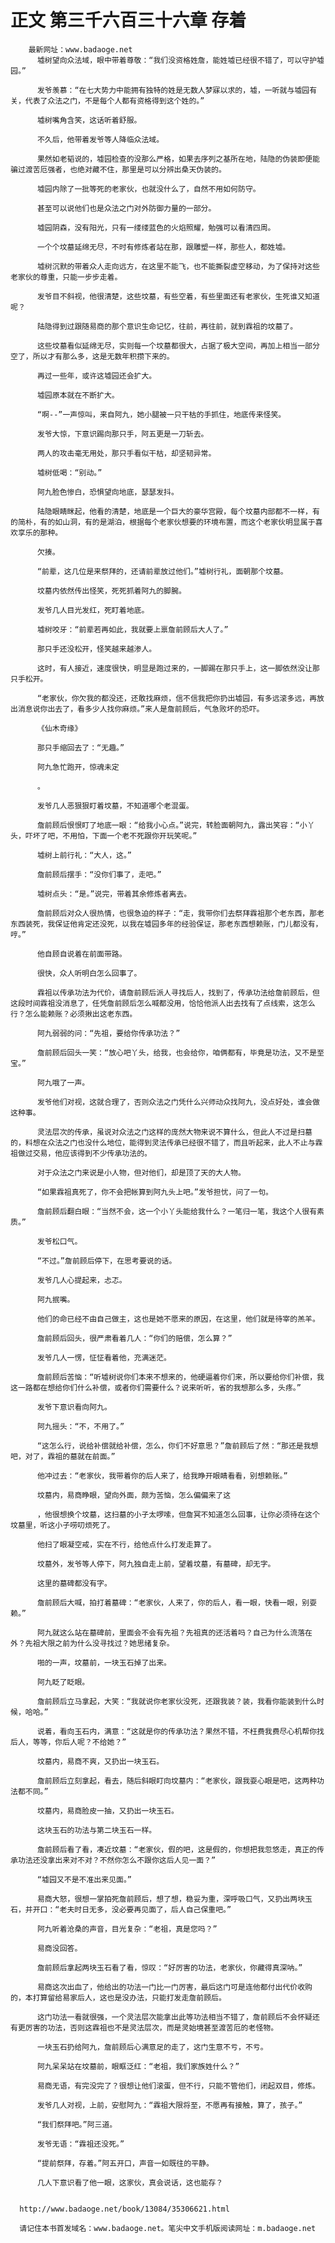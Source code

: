 # 正文 第三千六百三十六章 存着
        最新网址：www.badaoge.net
          墟树望向众法域，眼中带着尊敬：“我们没资格姓詹，能姓墟已经很不错了，可以守护墟园。”
      
          发爷羡慕：“在七大势力中能拥有独特的姓是无数人梦寐以求的，墟，一听就与墟园有关，代表了众法之门，不是每个人都有资格得到这个姓的。”
      
          墟树嘴角含笑，这话听着舒服。
      
          不久后，他带着发爷等人降临众法域。
      
          果然如老韬说的，墟园检查的没那么严格，如果去序列之基所在地，陆隐的伪装即便能骗过渡苦厄强者，也绝对藏不住，那里是可以分辨出桑天伪装的。
      
          墟园内除了一批等死的老家伙，也就没什么了，自然不用如何防守。
      
          甚至可以说他们也是众法之门对外防御力量的一部分。
      
          墟园阴森，没有阳光，只有一缕缕蓝色的火焰照耀，勉强可以看清四周。
      
          一个个坟墓延绵无尽，不时有修炼者站在那，跟雕塑一样，那些人，都姓墟。
      
          墟树沉默的带着众人走向远方，在这里不能飞，也不能撕裂虚空移动，为了保持对这些老家伙的尊重，只能一步步走着。
      
          发爷目不斜视，他很清楚，这些坟墓，有些空着，有些里面还有老家伙，生死谁又知道呢？
      
          陆隐得到过跟随易商的那个意识生命记忆，往前，再往前，就到霖祖的坟墓了。
      
          这些坟墓看似延绵无尽，实则每一个坟墓都很大，占据了极大空间，再加上相当一部分空了，所以才有那么多，这是无数年积攒下来的。
      
          再过一些年，或许这墟园还会扩大。
      
          墟园原本就在不断扩大。
      
          “啊--”一声惊叫，来自阿九，她小腿被一只干枯的手抓住，地底传来怪笑。
      
          发爷大惊，下意识踢向那只手，阿五更是一刀斩去。
      
          两人的攻击毫无用处，那只手看似干枯，却坚韧异常。
      
          墟树低喝：“别动。”
      
          阿九脸色惨白，恐惧望向地底，瑟瑟发抖。
      
          陆隐眼睛眯起，他看的清楚，地底是一个巨大的豪华宫殿，每个坟墓内部都不一样，有的简朴，有的如山洞，有的是湖泊，根据每个老家伙想要的环境布置，而这个老家伙明显属于喜欢享乐的那种。
      
          欠揍。
      
          “前辈，这几位是来祭拜的，还请前辈放过他们。”墟树行礼，面朝那个坟墓。
      
          坟墓内依然传出怪笑，死死抓着阿九的脚腕。
      
          发爷几人目光发红，死盯着地底。
      
          墟树咬牙：“前辈若再如此，我就要上禀詹前顾后大人了。”
      
          那只手还没松开，怪笑越来越渗人。
      
          这时，有人接近，速度很快，明显是跑过来的，一脚踢在那只手上，这一脚依然没让那只手松开。
      
          “老家伙，你欠我的都没还，还敢找麻烦，信不信我把你扔出墟园，有多远滚多远，再放出消息说你出去了，看多少人找你麻烦。”来人是詹前顾后，气急败坏的恐吓。
      
          《仙木奇缘》
      
          那只手缩回去了：“无趣。”
      
          阿九急忙跑开，惊魂未定
      
          。
      
          发爷几人恶狠狠盯着坟墓，不知道哪个老混蛋。
      
          詹前顾后恨恨盯了地底一眼：“给我小心点。”说完，转脸面朝阿九，露出笑容：“小丫头，吓坏了吧，不用怕，下面一个老不死跟你开玩笑呢。”
      
          墟树上前行礼：“大人，这。”
      
          詹前顾后摆手：“没你们事了，走吧。”
      
          墟树点头：“是。”说完，带着其余修炼者离去。
      
          詹前顾后对众人很热情，也很急迫的样子：“走，我带你们去祭拜霖祖那个老东西，那老东西装死，我保证他肯定还没死，以我在墟园多年的经验保证，那老东西想赖账，门儿都没有，哼。”
      
          他自顾自说着在前面带路。
      
          很快，众人听明白怎么回事了。
      
          霖祖以传承功法为代价，请詹前顾后派人寻找后人，找到了，传承功法给詹前顾后，但这段时间霖祖没消息了，任凭詹前顾后怎么喊都没用，恰恰他派人出去找有了点线索，这怎么行？怎么能赖账？必须揪出这老东西。
      
          阿九弱弱的问：“先祖，要给你传承功法？”
      
          詹前顾后回头一笑：“放心吧丫头，给我，也会给你，咱俩都有，毕竟是功法，又不是至宝。”
      
          阿九哦了一声。
      
          发爷他们对视，这就合理了，否则众法之门凭什么兴师动众找阿九，没点好处，谁会做这种事。
      
          灵法层次的传承，虽说对众法之门这样的庞然大物来说不算什么，但此人不过是扫墓的，料想在众法之门也没什么地位，能得到灵法传承已经很不错了，而且听起来，此人不止与霖祖做过交易，他应该得到不少传承功法的。
      
          对于众法之门来说是小人物，但对他们，却是顶了天的大人物。
      
          “如果霖祖真死了，你不会把帐算到阿九头上吧。”发爷担忧，问了一句。
      
          詹前顾后翻白眼：“当然不会，这一个小丫头能给我什么？一笔归一笔，我这个人很有素质。”
      
          发爷松口气。
      
          “不过。”詹前顾后停下，在思考要说的话。
      
          发爷几人心提起来，忐忑。
      
          阿九抿嘴。
      
          他们的命已经不由自己做主，这也是她不愿来的原因，在这里，他们就是待宰的羔羊。
      
          詹前顾后回头，很严肃看着几人：“你们的赔偿，怎么算？”
      
          发爷几人一愣，怔怔看着他，充满迷茫。
      
          詹前顾后苦恼：“听墟树说你们本来不想来的，他硬逼着你们来，所以要给你们补偿，我这一路都在想给你们什么补偿，或者你们需要什么？说来听听，省的我想那么多，头疼。”
      
          发爷下意识看向阿九。
      
          阿九摇头：“不，不用了。”
      
          “这怎么行，说给补偿就给补偿，怎么，你们不好意思？”詹前顾后了然：“那还是我想吧，对了，霖祖的墓就在前面。”
      
          他冲过去：“老家伙，我带着你的后人来了，给我睁开眼睛看看，别想赖账。”
      
          坟墓内，易商睁眼，望向外面，颇为苦恼，怎么偏偏来了这
      
          ，他很想换个坟墓，这扫墓的小子太啰嗦，但詹冥不知道怎么回事，让你必须待在这个坟墓里，听这小子唠叨烦死了。
      
          他扫了眼凝空戒，实在不行，给他点什么打发走算了。
      
          坟墓外，发爷等人停下，阿九独自走上前，望着坟墓，有墓碑，却无字。
      
          这里的墓碑都没有字。
      
          詹前顾后大喊，拍打着墓碑：“老家伙，人来了，你的后人，看一眼，快看一眼，别耍赖。”
      
          阿九就这么站在墓碑前，里面会不会有先祖？先祖真的还活着吗？自己为什么流落在外？先祖大限之前为什么没寻找过？她思绪复杂。
      
          啪的一声，坟墓前，一块玉石掉了出来。
      
          阿九眨了眨眼。
      
          詹前顾后立马拿起，大笑：“我就说你老家伙没死，还跟我装？装，我看你能装到什么时候，哈哈。”
      
          说着，看向玉石内，满意：“这就是你的传承功法？果然不错，不枉费我费尽心机帮你找后人，等等，你后人呢？不给她？”
      
          坟墓内，易商不爽，又扔出一块玉石。
      
          詹前顾后立刻拿起，看去，随后斜眼盯向坟墓内：“老家伙，跟我耍心眼是吧，这两种功法都不同。”
      
          坟墓内，易商脸皮一抽，又扔出一块玉石。
      
          这块玉石的功法与第二块玉石一样。
      
          詹前顾后看了看，凑近坟墓：“老家伙，假的吧，这是假的，你想把我忽悠走，真正的传承功法还没拿出来对不对？不然你怎么不跟你这后人见一面？”
      
          “墟园又不是不准出来见面。”
      
          易商大怒，很想一掌拍死詹前顾后，想了想，稳妥为重，深呼吸口气，又扔出两块玉石，并开口：“老夫时日无多，没必要再见面了，后人自己保重吧。”
      
          阿九听着沧桑的声音，目光复杂：“老祖，真是您吗？”
      
          易商没回答。
      
          詹前顾后拿起两块玉石看了看，惊叹：“好厉害的功法，老家伙，你藏得真深呐。”
      
          易商这次出血了，他给出的功法一门比一门厉害，最后这门可是连他都付出代价收购的，本打算留给易家后人，这也是没办法，只能打发走詹前顾后。
      
          这门功法一看就很强，一个灵法层次能拿出此等功法相当不错了，詹前顾后不会怀疑还有更厉害的功法，否则这霖祖也不是灵法层次，而是灵始境甚至渡苦厄的老怪物。
      
          一块玉石扔给阿九，詹前顾后心满意足的走了，这门生意不亏，不亏。
      
          阿九呆呆站在坟墓前，眼眶泛红：“老祖，我们家族姓什么？”
      
          易商无语，有完没完了？很想让他们滚蛋，但不行，只能不管他们，闭起双目，修炼。
      
          发爷几人对视，上前，安慰阿九：“霖祖大限将至，不愿再有接触，算了，孩子。”
      
          “我们祭拜吧。”阿三道。
      
          发爷无语：“霖祖还没死。”
      
          “提前祭拜，存着。”阿五开口，声音一如既往的平静。
      
          几人下意识看了他一眼，这家伙，真会说话，这也能存？
      
      
      http://www.badaoge.net/book/13084/35306621.html
      
      请记住本书首发域名：www.badaoge.net。笔尖中文手机版阅读网址：m.badaoge.net